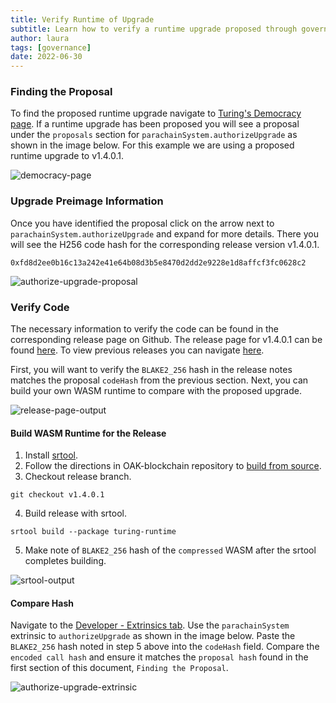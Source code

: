 ```yaml
---
title: Verify Runtime of Upgrade
subtitle: Learn how to verify a runtime upgrade proposed through governance
author: laura
tags: [governance]
date: 2022-06-30
---
```


### Finding the Proposal

To find the proposed runtime upgrade navigate to [Turing's Democracy page](https://polkadot.js.org/apps/?rpc=wss%3A%2F%2Frpc.turing.oak.tech#/democracy).  If a runtime upgrade has been proposed you will see a proposal under the `proposals` section for `parachainSystem.authorizeUpgrade` as shown in the image below.  For this example we are using a proposed runtime upgrade to v1.4.0.1.

![democracy-page](../../../assets/img/governance/democracy-page.png)

### Upgrade Preimage Information

Once you have identified the proposal click on the arrow next to `parachainSystem.authorizeUpgrade` and expand for more details.  There you will see the H256 code hash for the corresponding release version v1.4.0.1.

`0xfd8d2ee0b16c13a242e41e64b08d3b5e8470d2dd2e9228e1d8affcf3fc0628c2`

![authorize-upgrade-proposal](../../../assets/img/governance/authorize-upgrade-proposal.png)

### Verify Code

The necessary information to verify the code can be found in the corresponding release page on Github.  The release page for v1.4.0.1 can be found [here](https://github.com/OAK-Foundation/OAK-blockchain/releases/tag/v1.4.0.1).  To view previous releases you can navigate [here](https://github.com/OAK-Foundation/OAK-blockchain/releases).

First, you will want to verify the `BLAKE2_256` hash in the release notes matches the proposal `codeHash` from the previous section.  Next, you can build your own WASM runtime to compare with the proposed upgrade.

![release-page-output](../../../assets/img/governance/release-page-output.png)

#### Build WASM Runtime for the Release

1. Install [srtool](https://github.com/paritytech/srtool#install).
2. Follow the directions in OAK-blockchain repository to [build from source](https://github.com/OAK-Foundation/OAK-blockchain#building-from-source).
3. Checkout release branch.
```
git checkout v1.4.0.1
```
4. Build release with srtool.
```
srtool build --package turing-runtime
```
5. Make note of `BLAKE2_256` hash of the `compressed` WASM after the srtool completes building.

![srtool-output](../../../assets/img/governance/srtool-output.png)

#### Compare Hash

Navigate to the [Developer - Extrinsics tab](https://polkadot.js.org/apps/?rpc=wss%3A%2F%2Frpc.turing.oak.tech#/extrinsics).  Use the `parachainSystem` extrinsic to `authorizeUpgrade` as shown in the image below.  Paste the `BLAKE2_256` hash noted in step 5 above into the `codeHash` field.  Compare the `encoded call hash` and ensure it matches the `proposal hash` found in the first section of this document, `Finding the Proposal`.

![authorize-upgrade-extrinsic](../../../assets/img/governance/authorize-upgrade-extrinsic.png)